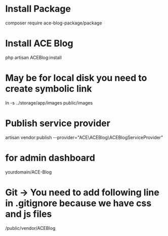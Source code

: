 # Install Package 

composer require ace-blog-package/package

# Install ACE Blog

php artisan ACEBlog:install

# May be for local disk you need to create symbolic link
ln -s ../storage/app/images public/images

# Publish service provider

artisan vendor:publish --provider="ACE\ACEBlog\ACEBlogServiceProvider"

# for admin dashboard 

yourdomain/ACE-Blog

# Git -> You need to add following line in .gitignore because we have css and js files

/public/vendor/ACEBlog